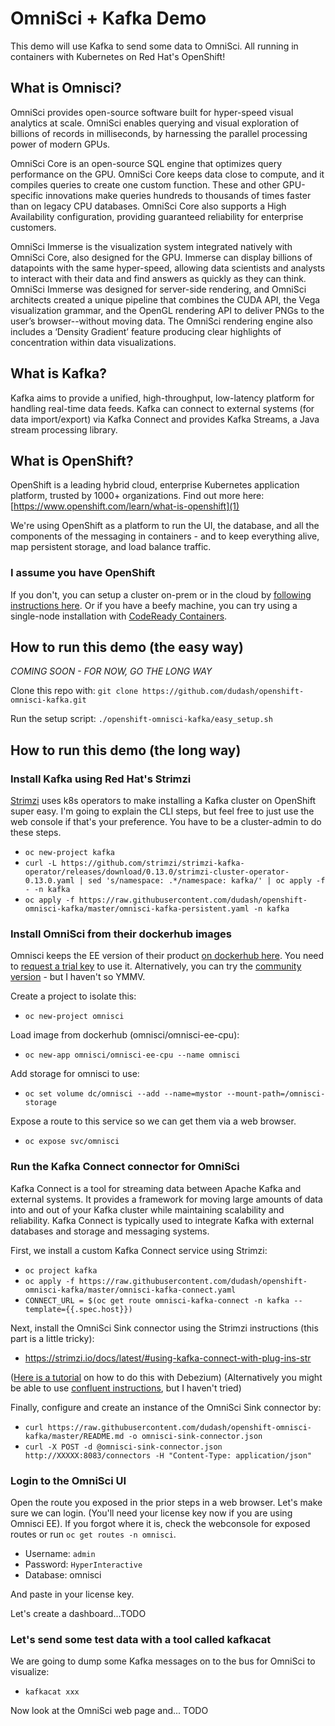 
# OmniSci + Kafka Demo 
This demo will use Kafka to send some data to OmniSci. All running in containers with Kubernetes on Red Hat's OpenShift!

## What is Omnisci?
OmniSci provides open-source software built for hyper-speed visual analytics at scale. OmniSci enables querying and visual exploration of billions of records in milliseconds, by harnessing the parallel processing power of modern GPUs.

OmniSci Core is an open-source SQL engine that optimizes query performance on the GPU. OmniSci Core keeps data close to compute, and it compiles queries to create one custom function. These and other GPU-specific innovations make queries hundreds to thousands of times faster than on legacy CPU databases. OmniSci Core also supports a High Availability configuration, providing guaranteed reliability for enterprise customers.

OmniSci Immerse is the visualization system integrated natively with OmniSci Core, also designed for the GPU. Immerse can display billions of datapoints with the same hyper-speed, allowing data scientists and analysts to interact with their data and find answers as quickly as they can think. OmniSci Immerse was designed for server-side rendering, and OmniSci architects created a unique pipeline that combines the CUDA API, the Vega visualization grammar, and the OpenGL rendering API to deliver PNGs to the user’s browser--without moving data. The OmniSci rendering engine also includes a ‘Density Gradient’ feature producing clear highlights of concentration within data visualizations.

## What is Kafka?
Kafka aims to provide a unified, high-throughput, low-latency platform for handling real-time data feeds. Kafka can connect to external systems (for data import/export) via Kafka Connect and provides Kafka Streams, a Java stream processing library.

## What is OpenShift?
OpenShift is a leading hybrid cloud, enterprise Kubernetes application platform, trusted by 1000+ organizations. Find out more here:
[https://www.openshift.com/learn/what-is-openshift](1)

We're using OpenShift as a platform to run the UI, the database, and all the components of the messaging in containers - and to keep everything alive, map persistent storage, and load balance traffic.

### I assume you have OpenShift
If you don't, you can setup a cluster on-prem or in the cloud by [following instructions here](2). Or if you have a beefy machine, you can try using a single-node installation with [CodeReady Containers](3).

## How to run this demo (the easy way)
*COMING SOON - FOR NOW, GO THE LONG WAY*

Clone this repo with: `git clone https://github.com/dudash/openshift-omnisci-kafka.git`

Run the setup script: `./openshift-omnisci-kafka/easy_setup.sh`

## How to run this demo (the long way)

### Install Kafka using Red Hat's Strimzi
[Strimzi](4) uses k8s operators to make installing a Kafka cluster on OpenShift super easy. I'm going to explain the CLI steps, but feel free to just use the web console if that's your preference. You have to be a cluster-admin to do these steps.

* `oc new-project kafka`
* `curl -L https://github.com/strimzi/strimzi-kafka-operator/releases/download/0.13.0/strimzi-cluster-operator-0.13.0.yaml | sed 's/namespace: .*/namespace: kafka/' | oc apply -f - -n kafka`
* `oc apply -f https://raw.githubusercontent.com/dudash/openshift-omnisci-kafka/master/omnisci-kafka-persistent.yaml -n kafka`

### Install OmniSci from their dockerhub images
Omnisci keeps the EE version of their product [on dockerhub here](5). You need to [request a trial key](7) to use it. Alternatively, you can try the [community version](6) - but I haven't so YMMV.

Create a project to isolate this:
* `oc new-project omnisci`

Load image from dockerhub (omnisci/omnisci-ee-cpu):
* `oc new-app omnisci/omnisci-ee-cpu --name omnisci`

Add storage for omnisci to use:
* `oc set volume dc/omnisci --add --name=mystor --mount-path=/omnisci-storage`

Expose a route to this service so we can get them via a web browser.
* `oc expose svc/omnisci`

### Run the Kafka Connect connector for OmniSci
Kafka Connect is a tool for streaming data between Apache Kafka and external systems. It provides a framework for moving large amounts of data into and out of your Kafka cluster while maintaining scalability and reliability. Kafka Connect is typically used to integrate Kafka with external databases and storage and messaging systems.

First, we install a custom Kafka Connect service using Strimzi:
* `oc project kafka`
* `oc apply -f https://raw.githubusercontent.com/dudash/openshift-omnisci-kafka/master/omnisci-kafka-connect.yaml`
* `CONNECT_URL = $(oc get route omnisci-kafka-connect -n kafka --template={{.spec.host}})`

Next, install the OmniSci Sink connector using the Strimzi instructions (this part is a little tricky):
* https://strimzi.io/docs/latest/#using-kafka-connect-with-plug-ins-str

([Here is a tutorial](8) on how to do this with Debezium)
(Alternatively you might be able to use [confluent instructions](9), but I haven't tried)

Finally, configure and create an instance of the OmniSci Sink connector by:
* `curl https://raw.githubusercontent.com/dudash/openshift-omnisci-kafka/master/README.md -o omnisci-sink-connector.json`
* `curl -X POST -d @omnisci-sink-connector.json http://XXXXX:8083/connectors -H "Content-Type: application/json"`

### Login to the OmniSci UI
Open the route you exposed in the prior steps in a web browser. Let's make sure we can login. (You'll need your license key now if you are using Omnisci EE). If you forgot where it is, check the webconsole for exposed routes or run `oc get routes -n omnisci`.

* Username: `admin`
* Password: `HyperInteractive`
* Database: omnisci

And paste in your license key.

Let's create a dashboard...TODO

### Let's send some test data with a tool called kafkacat
We are going to dump some Kafka messages on to the bus for OmniSci to visualize:
* `kafkacat xxx`

Now look at the OmniSci web page and... TODO

[1]: https://www.openshift.com/learn/what-is-openshift
[2]: https://try.openshift.com/
[3]: https://code-ready.github.io/crc/
[4]: https://strimzi.io/
[5]: https://hub.docker.com/r/omnisci/omnisci-ee-cpu
[6]: https://hub.docker.com/r/omnisci/core-os-cpu
[7]: https://www.omnisci.com/platform/downloads/enterprise
[8]: https://medium.com/@sincysebastian/setup-kafka-with-debezium-using-strimzi-in-kubernetes-efd494642585
[9]: https://docs.confluent.io/current/connect/kafka-connect-omnisci/index.html#
